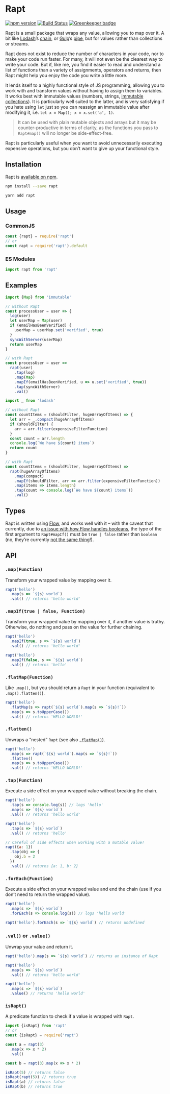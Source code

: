 # Rapt

[![npm version](https://badge.fury.io/js/rapt.svg)](https://www.npmjs.com/package/rapt)
[![Build Status](https://travis-ci.org/Leeds-eBooks/rapt.svg?branch=master)](https://travis-ci.org/Leeds-eBooks/rapt)
[![Greenkeeper badge](https://badges.greenkeeper.io/Leeds-eBooks/rapt.svg)](https://greenkeeper.io/)

Rapt is a small package that wraps any value, allowing you to map over it. A bit like [Lodash](https://lodash.com/)’s [chain](https://lodash.com/docs/4.17.5#chain), or [Gulp](https://gulpjs.com/)’s [pipe](https://github.com/gulpjs/gulp/blob/v3.9.1/docs/API.md), but for values rather than collections or streams.

Rapt does not exist to reduce the number of characters in your code, nor to make your code run faster. For many, it will not even be the clearest way to write your code. But if, like me, you find it easier to read and understand a list of functions than a variety of assignments, operators and returns, then Rapt might help you enjoy the code you write a little more.

It lends itself to a highly functional style of JS programming, allowing you to work with and transform values without having to assign them to variables. It works best with immutable values (numbers, strings, [immutable collections](https://facebook.github.io/immutable-js/)). It is particularly well suited to the latter, and is very satisfying if you hate using `let` just so you can reassign an immutable value after modifying it, i.e. `let x = Map(); x = x.set('a', 1)`.

> It can be used with plain mutable objects and arrays but it may be counter-productive in terms of clarity, as the functions you pass to `Rapt#map()` will no longer be side-effect-free.

Rapt is particularly useful when you want to avoid unnecessarily executing expensive operations, but you don’t want to give up your functional style.

## Installation

Rapt is [available on npm](https://www.npmjs.com/package/rapt).

```sh
npm install --save rapt
```

```sh
yarn add rapt
```

## Usage

### CommonJS

```js
const {rapt} = require('rapt')
// or
const rapt = require('rapt').default
```

### ES Modules

```js
import rapt from 'rapt'
```

## Examples

```js
import {Map} from 'immutable'

// without Rapt
const processUser = user => {
  log(user)
  let userMap = Map(user)
  if (emailHasBeenVerified) {
    userMap = userMap.set('verified', true)
  }
  syncWithServer(userMap)
  return userMap
}

// with Rapt
const processUser = user =>
  rapt(user)
    .tap(log)
    .map(Map)
    .mapIf(emailHasBeenVerified, u => u.set('verified', true))
    .tap(syncWithServer)
    .val()
```

```js
import _ from 'lodash'

// without Rapt
const countItems = (shouldFilter, hugeArrayOfItems) => {
  let arr = _.compact(hugeArrayOfItems)
  if (shouldFilter) {
    arr = arr.filter(expensiveFilterFunction)
  }
  const count = arr.length
  console.log(`We have ${count} items`)
  return count
}

// with Rapt
const countItems = (shouldFilter, hugeArrayOfItems) =>
  rapt(hugeArrayOfItems)
    .map(compact)
    .mapIf(shouldFilter, arr => arr.filter(expensiveFilterFunction))
    .map(items => items.length)
    .tap(count => console.log(`We have ${count} items`))
    .val()
```

## Types

Rapt is written using [Flow](https://flow.org/), and works well with it – with the caveat that currently, due to [an issue with how Flow handles booleans](https://github.com/facebook/flow/issues/4196), the type of the first argument to `Rapt#mapIf()` must be `true | false` rather than `boolean` (no, they’re currently [not the same thing](https://github.com/facebook/flow/issues/4196)!).

## API

### `.map(Function)`

Transform your wrapped value by mapping over it.

```js
rapt('hello')
  .map(s => `${s} world`)
  .val() // returns 'hello world'
```

### `.mapIf(true | false, Function)`

Transform your wrapped value by mapping over it, if another value is truthy. Otherwise, do nothing and pass on the value for further chaining.

```js
rapt('hello')
  .mapIf(true, s => `${s} world`)
  .val() // returns 'hello world'

rapt('hello')
  .mapIf(false, s => `${s} world`)
  .val() // returns 'hello'
```

### `.flatMap(Function)`

Like `.map()`, but you should return a `Rapt` in your function (equivalent to `.map().flatten()`).

```js
rapt('hello')
  .flatMap(s => rapt(`${s} world`).map(s => `${s}!`))
  .map(s => s.toUpperCase())
  .val() // returns 'HELLO WORLD!'
```

### `.flatten()`

Unwraps a “nested” `Rapt` (see also [`.flatMap()`](#flatmapfunction)).

```js
rapt('hello')
  .map(s => rapt(`${s} world`).map(s => `${s}!`))
  .flatten()
  .map(s => s.toUpperCase())
  .val() // returns 'HELLO WORLD!'
```

### `.tap(Function)`

Execute a side effect on your wrapped value without breaking the chain.

```js
rapt('hello')
  .tap(s => console.log(s)) // logs 'hello'
  .map(s => `${s} world`)
  .val() // returns 'hello world'

rapt('hello')
  .tap(s => `${s} world`)
  .val() // returns 'hello'

// Careful of side effects when working with a mutable value!
rapt({a: 1})
  .tap(obj => {
    obj.b = 2
  })
  .val() // returns {a: 1, b: 2}
```

### `.forEach(Function)`

Execute a side effect on your wrapped value and end the chain (use if you don’t need to return the wrapped value).

```js
rapt('hello')
  .map(s => `${s} world`)
  .forEach(s => console.log(s)) // logs 'hello world'

rapt('hello').forEach(s => `${s} world`) // returns undefined
```

### `.val()` or `.value()`

Unwrap your value and return it.

```js
rapt('hello').map(s => `${s} world`) // returns an instance of Rapt

rapt('hello')
  .map(s => `${s} world`)
  .val() // returns 'hello world'

rapt('hello')
  .map(s => `${s} world`)
  .value() // returns 'hello world'
```

### `isRapt()`

A predicate function to check if a value is wrapped with `Rapt`.

```js
import {isRapt} from 'rapt'
// or
const {isRapt} = require('rapt')

const a = rapt(3)
  .map(x => x * 2)
  .val()

const b = rapt(3).map(x => x * 2)

isRapt(5) // returns false
isRapt(rapt(5)) // returns true
isRapt(a) // returns false
isRapt(b) // returns true
```
